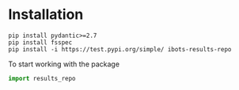 # Installation

```shell
pip install pydantic>=2.7
pip install fsspec
pip install -i https://test.pypi.org/simple/ ibots-results-repo
```

To start working with the package

```python
import results_repo
```


